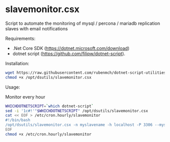 # slavemonitor.csx

Script to automate the monitoring of mysql / percona / mariadb replication slaves with email notifications

Requirements:

- .Net Core SDK (https://dotnet.microsoft.com/download)
- dotnet script (https://github.com/filipw/dotnet-script).

Installation: 

```bash
wget https://raw.githubusercontent.com/rubenmch/dotnet-script-utilities/master/slavemonitor/slavemonitor.csx -O /opt/dsutils/slavemonitor.csx
chmod +x /opt/dsutils/slavemonitor.csx
```

Usage:

Monitor every hour
```bash
WHICHDOTNETSCRIPT=`which dotnet-script`
sed -i '1c#!'"$WHICHDOTNETSCRIPT" /opt/dsutils/slavemonitor.csx
cat << EOF > /etc/cron.hourly/slavemonitor
#!/bin/bash
/opt/dsutils/slavemonitor.csx -n myslavename -h localhost -P 3306 --mysqluser myuser --mysqlpassword mypwd --smtpuser myuser --smtppassword mypassword --smtphost smtp.gmail.com --smtpport 587 --smtpfrom me@gmail.com --smtpto you@gmail.com
EOF
chmod +x /etc/cron.hourly/slavemonitor
```